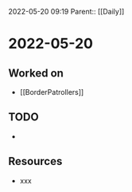 2022-05-20 09:19
Parent:: [[Daily]]

# 2022-05-20

## Worked on

- [[BorderPatrollers]]

## TODO

- 

## Resources

- xxx
